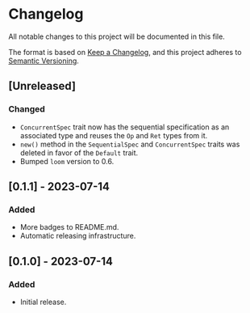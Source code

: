 # Changelog

All notable changes to this project will be documented in this file.

The format is based on [Keep a Changelog](https://keepachangelog.com/en/1.0.0/),
and this project adheres to [Semantic Versioning](https://semver.org/spec/v2.0.0.html).

## [Unreleased]

### Changed
- `ConcurrentSpec` trait now has the sequential specification as an associated type and reuses the `Op` and `Ret` types from it.
- `new()` method in the `SequentialSpec` and `ConcurrentSpec` traits was deleted in favor of the `Default` trait.
- Bumped `loom` version to 0.6.

## [0.1.1] - 2023-07-14

### Added
- More badges to README.md.
- Automatic releasing infrastructure. 

## [0.1.0] - 2023-07-14

### Added
- Initial release.